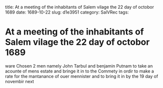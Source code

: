 title: At a meeting of the inhabitants of Salem vilage the 22 day of octobor 1689
date: 1689-10-22
slug: d1e3951
category: SalVRec
tags: 


<div markdown class="doc" id="d1e3951">


# At a meeting of the inhabitants of Salem vilage the 22 day of octobor 1689

ware Chosen 2 men namely John Tarbul and benjamin Putnam to take an acounte of mens estate and bringe it in to the Commety in ordir to make a rate for the mantanance of ouer mennister and to bring it in by the 19 day of novembir next
</div>